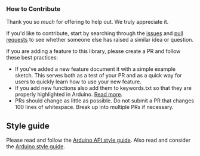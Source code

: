 ### How to Contribute

Thank you so *much* for offering to help out. We truly appreciate it.

If you'd like to contribute, start by searching through the [issues](../../issues) and [pull requests](../../pulls) to see whether someone else has raised a similar idea or question.

If you are adding a feature to this library, please create a PR and follow these best practices:

* If you've added a new feature document it with a simple example sketch. This serves both as a test of your PR and as a quick way for users to quickly learn how to use your new feature.
* If you add new functions also add them to keywords.txt so that they are properly highlighted in Arduino. [Read more](https://www.arduino.cc/en/Hacking/libraryTutorial).
* PRs should change as little as possible. Do not submit a PR that changes 100 lines of whitespace. Break up into multiple PRs if necessary.

## Style guide

Please read and follow the [Arduino API style guide](https://www.arduino.cc/en/Reference/APIStyleGuide). Also read and consider the [Arduino style guide](https://www.arduino.cc/en/Reference/StyleGuide).
